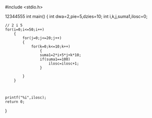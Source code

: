 #include <stdio.h>

12344555
int main()
{
    int dwa=2,pie=5,dzies=10;
    int i,k,j,suma1,ilosc=0;
   
    // 2 i 5
    for(i=0;i<=50;i++)
        {
            for(j=0;j<=20;j++)
            {
                for(k=0;k<=10;k++)
                    {
                    suma1=2*i+5*j+k*10;
                    if(suma1==100)
                        ilosc=ilosc+1;
                    }

            }
        }



    printf("%i",ilosc);
    return 0;
}
